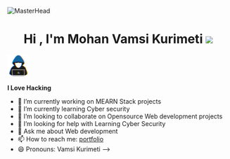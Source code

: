 ![MasterHead](https://www.charpeni.com/static/images/arrow-functions-in-class-properties-might-not-be-as-great-as-we-think/banner.gif)
<h1 align="center"><b>Hi , I'm Mohan Vamsi Kurimeti </b><img src="https://media.giphy.com/media/hvRJCLFzcasrR4ia7z/giphy.gif" width="35"></h1>
 <picture><img src = "https://github.com/0xAbdulKhalid/0xAbdulKhalid/raw/main/assets/mdImages/about_me.gif" width = 50px></picture>

**I Love Hacking**

- 🔭 I’m currently working on MEARN Stack projects
- 🌱 I’m currently learning Cyber security
- 👯 I’m looking to collaborate on Opensource Web development projects
- 🤔 I’m looking for help with Learning Cyber Security
- 💬 Ask me about Web development
- 📫 How to reach me: [portfolio]([https://www.biodrop.io/vamsikurimeti](https://vamsikurimeti-portfolio.vercel.app/))
- 😄 Pronouns: Vamsi Kurimeti
-->
